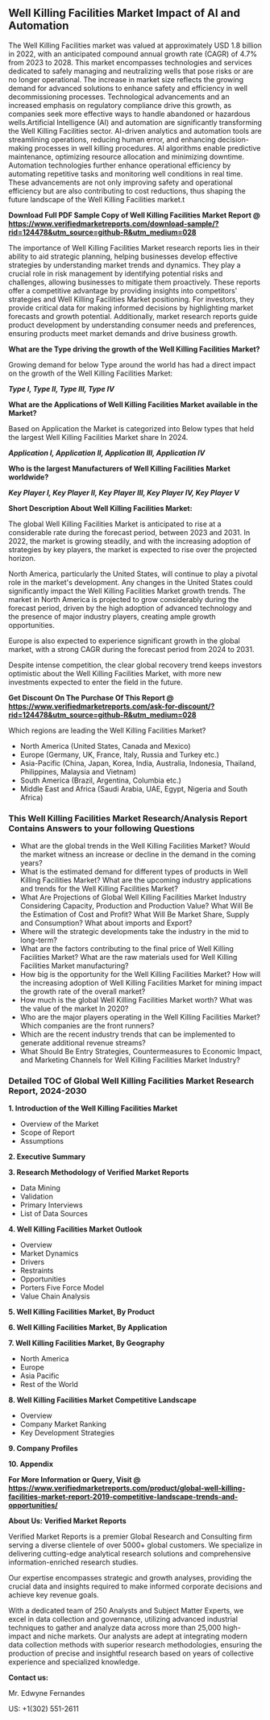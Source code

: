 <h2>Well Killing Facilities Market Impact of AI and Automation</h2>The Well Killing Facilities market was valued at approximately USD 1.8 billion in 2022, with an anticipated compound annual growth rate (CAGR) of 4.7% from 2023 to 2028. This market encompasses technologies and services dedicated to safely managing and neutralizing wells that pose risks or are no longer operational. The increase in market size reflects the growing demand for advanced solutions to enhance safety and efficiency in well decommissioning processes. Technological advancements and an increased emphasis on regulatory compliance drive this growth, as companies seek more effective ways to handle abandoned or hazardous wells.Artificial Intelligence (AI) and automation are significantly transforming the Well Killing Facilities sector. AI-driven analytics and automation tools are streamlining operations, reducing human error, and enhancing decision-making processes in well killing procedures. AI algorithms enable predictive maintenance, optimizing resource allocation and minimizing downtime. Automation technologies further enhance operational efficiency by automating repetitive tasks and monitoring well conditions in real time. These advancements are not only improving safety and operational efficiency but are also contributing to cost reductions, thus shaping the future landscape of the Well Killing Facilities market.t</p><p id="" class=""><strong>Download Full PDF Sample Copy of Well Killing Facilities Market Report @ <a href="https://www.verifiedmarketreports.com/download-sample/?rid=124478&utm_source=github-R&utm_medium=028" target="_blank">https://www.verifiedmarketreports.com/download-sample/?rid=124478&utm_source=github-R&utm_medium=028</a></strong></p><p>The importance of&nbsp;Well Killing Facilities Market research reports lies in their ability to aid strategic planning, helping businesses develop effective strategies by understanding market trends and dynamics. They play a crucial role in risk management by identifying potential risks and challenges, allowing businesses to mitigate them proactively. These reports offer a competitive advantage by providing insights into competitors' strategies and Well Killing Facilities Market positioning. For investors, they provide critical data for making informed decisions by highlighting market forecasts and growth potential. Additionally, market research reports guide product development by understanding consumer needs and preferences, ensuring products meet market demands and drive business growth.</p><p><strong>What are the&nbsp;Type driving the growth of the Well Killing Facilities Market?</strong></p><p id="" class="">Growing demand for below Type around the world has had a direct impact on the growth of the Well Killing Facilities Market:</p><em><strong>Type I, Type II, Type III, Type IV</strong></em></p><strong>What are the&nbsp;Applications&nbsp;of Well Killing Facilities Market available in the Market?</strong></p><p id="" class="">Based on Application the Market is categorized into Below types that held the largest Well Killing Facilities Market share In 2024.</p><em><strong>Application I, Application II, Application III, Application IV</strong></em></p><strong>Who is the largest Manufacturers of Well Killing Facilities Market worldwide?</strong></p><p><em><strong>Key Player I, Key Player II, Key Player III, Key Player IV, Key Player V</strong></em></p><p id="" class=""><strong>Short Description About Well Killing Facilities Market:</strong></p><p>The global Well Killing Facilities Market is anticipated to rise at a considerable rate during the forecast period, between 2023 and 2031. In 2022, the market is growing steadily, and with the increasing adoption of strategies by key players, the market is expected to rise over the projected horizon.</p><p>North America, particularly the United States, will continue to play a pivotal role in the market's development. Any changes in the United States could significantly impact the Well Killing Facilities Market growth trends. The market in North America is projected to grow considerably during the forecast period, driven by the high adoption of advanced technology and the presence of major industry players, creating ample growth opportunities.</p><p>Europe is also expected to experience significant growth in the global market, with a strong CAGR during the forecast period from 2024 to 2031.</p><p>Despite intense competition, the clear global recovery trend keeps investors optimistic about the Well Killing Facilities Market, with more new investments expected to enter the field in the future.</p><p id="" class=""><strong>Get Discount On The Purchase Of This Report @ <a href="https://www.verifiedmarketreports.com/ask-for-discount/?rid=124478&utm_source=github-R&utm_medium=028" target="_blank">https://www.verifiedmarketreports.com/ask-for-discount/?rid=124478&utm_source=github-R&utm_medium=028</a></strong></p>Which regions are leading the Well Killing Facilities Market?</p><ul><li>North America (United States, Canada and Mexico)</li><li>Europe (Germany, UK, France, Italy, Russia and Turkey etc.)</li><li>Asia-Pacific (China, Japan, Korea, India, Australia, Indonesia, Thailand, Philippines, Malaysia and Vietnam)</li><li>South America (Brazil, Argentina, Columbia etc.)</li><li>Middle East and Africa (Saudi Arabia, UAE, Egypt, Nigeria and South Africa)</li></ul><h3 id="" class="">This Well Killing Facilities Market Research/Analysis Report Contains Answers to your following Questions</h3><ul><li>What are the global trends in the Well Killing Facilities Market? Would the market witness an increase or decline in the demand in the coming years?</li><li>What is the estimated demand for different types of products in Well Killing Facilities Market? What are the upcoming industry applications and trends for the Well Killing Facilities Market?</li><li>What Are Projections of Global Well Killing Facilities Market Industry Considering Capacity, Production and Production Value? What Will Be the Estimation of Cost and Profit? What Will Be Market Share, Supply and Consumption? What about imports and Export?</li><li>Where will the strategic developments take the industry in the mid to long-term?</li><li>What are the factors contributing to the final price of Well Killing Facilities Market? What are the raw materials used for Well Killing Facilities Market manufacturing?</li><li>How big is the opportunity for the Well Killing Facilities Market? How will the increasing adoption of Well Killing Facilities Market for mining impact the growth rate of the overall market?</li><li>How much is the global Well Killing Facilities Market worth? What was the value of the market In 2020?</li><li>Who are the major players operating in the Well Killing Facilities Market? Which companies are the front runners?</li><li>Which are the recent industry trends that can be implemented to generate additional revenue streams?</li><li>What Should Be Entry Strategies, Countermeasures to Economic Impact, and Marketing Channels for Well Killing Facilities Market Industry?</li></ul><h3 id="" class="">Detailed TOC of Global Well Killing Facilities Market Research Report, 2024-2030</h3><p id="" class=""><strong>1. Introduction of the Well Killing Facilities Market</strong></p><ul><li>Overview of the Market</li><li>Scope of Report</li><li>Assumptions</li></ul><p id="" class=""><strong>2. Executive Summary</strong></p><p id="" class=""><strong>3. Research Methodology of Verified Market Reports</strong></p><ul><li>Data Mining</li><li>Validation</li><li>Primary Interviews</li><li>List of Data Sources</li></ul><p id="" class=""><strong>4. Well Killing Facilities Market Outlook</strong></p><ul><li>Overview</li><li>Market Dynamics</li><li>Drivers</li><li>Restraints</li><li>Opportunities</li><li>Porters Five Force Model</li><li>Value Chain Analysis</li></ul><p id="" class=""><strong>5. Well Killing Facilities Market, By Product</strong></p><p id="" class=""><strong>6. Well Killing Facilities Market, By Application</strong></p><p id="" class=""><strong>7. Well Killing Facilities Market, By Geography</strong></p><ul><li>North America</li><li>Europe</li><li>Asia Pacific</li><li>Rest of the World</li></ul><p id="" class=""><strong>8. Well Killing Facilities Market Competitive Landscape</strong></p><ul><li>Overview</li><li>Company Market Ranking</li><li>Key Development Strategies</li></ul><p id="" class=""><strong>9. Company Profiles</strong></p><p id="" class=""><strong>10. Appendix</strong></p><p id="" class=""><strong>For More Information or Query, Visit @ <a href="https://www.verifiedmarketreports.com/product/global-well-killing-facilities-market-report-2019-competitive-landscape-trends-and-opportunities/" target="_blank">https://www.verifiedmarketreports.com/product/global-well-killing-facilities-market-report-2019-competitive-landscape-trends-and-opportunities/</a></strong></p><p id="" class=""><strong>About Us: Verified Market Reports</strong></p><p id="" class="">Verified Market Reports is a premier Global Research and Consulting firm serving a diverse clientele of over 5000+ global customers. We specialize in delivering cutting-edge analytical research solutions and comprehensive information-enriched research studies.</p><p id="" class="">Our expertise encompasses strategic and growth analyses, providing the crucial data and insights required to make informed corporate decisions and achieve key revenue goals.</p><p id="" class="">With a dedicated team of 250 Analysts and Subject Matter Experts, we excel in data collection and governance, utilizing advanced industrial techniques to gather and analyze data across more than 25,000 high-impact and niche markets. Our analysts are adept at integrating modern data collection methods with superior research methodologies, ensuring the production of precise and insightful research based on years of collective experience and specialized knowledge.</p><p id="" class=""><strong>Contact us:</strong></p><p id="" class="">Mr. Edwyne Fernandes</p><p id="" class="">US: +1(302) 551-2611</p>